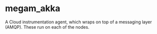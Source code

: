 megam_akka
==========

A Cloud instrumentation agent, which wraps on top of a messaging layer (AMQP). These run on each of the nodes.